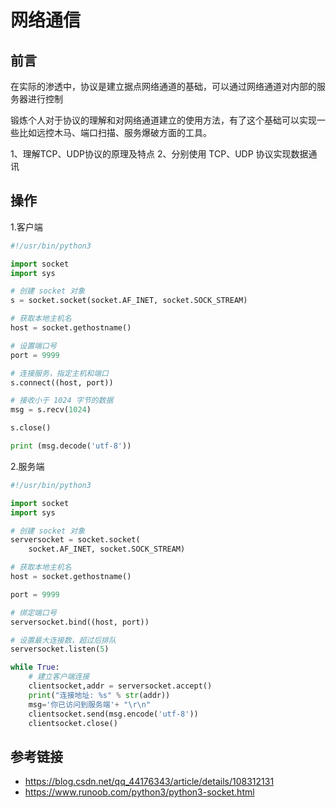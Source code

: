# 网络通信

## 前言

在实际的渗透中，协议是建立据点网络通道的基础，可以通过网络通道对内部的服务器进行控制

锻炼个人对于协议的理解和对网络通道建立的使用方法，有了这个基础可以实现一些比如远控木马、端口扫描、服务爆破方面的工具。

1、理解TCP、UDP协议的原理及特点
2、分别使用 TCP、UDP 协议实现数据通讯

## 操作

1.客户端
```py
#!/usr/bin/python3

import socket
import sys

# 创建 socket 对象
s = socket.socket(socket.AF_INET, socket.SOCK_STREAM)

# 获取本地主机名
host = socket.gethostname()

# 设置端口号
port = 9999

# 连接服务，指定主机和端口
s.connect((host, port))

# 接收小于 1024 字节的数据
msg = s.recv(1024)

s.close()

print (msg.decode('utf-8'))
```

2.服务端
```py
#!/usr/bin/python3

import socket
import sys

# 创建 socket 对象
serversocket = socket.socket(
    socket.AF_INET, socket.SOCK_STREAM)

# 获取本地主机名
host = socket.gethostname()

port = 9999

# 绑定端口号
serversocket.bind((host, port))

# 设置最大连接数，超过后排队
serversocket.listen(5)

while True:
    # 建立客户端连接
    clientsocket,addr = serversocket.accept()
    print("连接地址: %s" % str(addr))
    msg='你已访问到服务端'+ "\r\n"
    clientsocket.send(msg.encode('utf-8'))
    clientsocket.close()
```

## 参考链接

- https://blog.csdn.net/qq_44176343/article/details/108312131
- https://www.runoob.com/python3/python3-socket.html